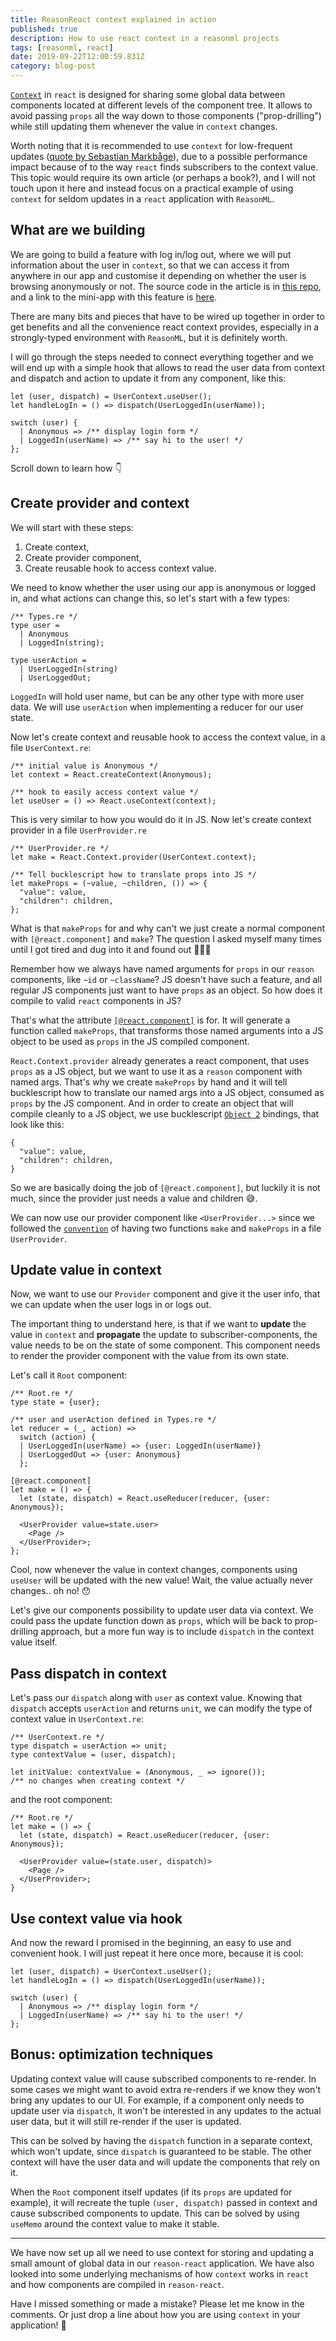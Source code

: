 ```yaml
---
title: ReasonReact context explained in action
published: true
description: How to use react context in a reasonml projects
tags: [reasonml, react]
date: 2019-09-22T12:00:59.831Z
category: blog-post
---
```


[`Context`](https://reactjs.org/docs/context.html) in `react` is designed for sharing some global data between components located at different levels of the component tree. It allows to avoid passing `props` all the way down to those components ("prop-drilling") while still updating them whenever the value in `context` changes.

Worth noting that it is recommended to use `context` for low-frequent updates ([quote by Sebastian Markbåge](https://github.com/facebook/react/issues/14110#issuecomment-448074060)), due to a possible performance impact because of to the way `react` finds subscribers to the context value. This topic would require its own article (or perhaps a book?), and I will not touch upon it here and instead focus on a practical example of using `context` for seldom updates in a `react` application with `ReasonML`.

## What are we building

We are going to build a feature with log in/log out, where we will put information about the user in `context`, so that we can access it from anywhere in our app and customise it depending on whether the user is browsing anonymously or not. The source code in the article is in [this repo](https://github.com/MargaretKrutikova/practical-reason-react/tree/master/context), and a link to the mini-app with this feature is [here](https://practical-reason-react.netlify.com/context/).

There are many bits and pieces that have to be wired up together in order to get benefits and all the convenience react context provides, especially in a strongly-typed environment with `ReasonML`, but it is definitely worth.

I will go through the steps needed to connect everything together and we will end up with a simple hook that allows to read the user data from context and dispatch and action to update it from any component, like this:

```reasonml
let (user, dispatch) = UserContext.useUser();
let handleLogIn = () => dispatch(UserLoggedIn(userName));

switch (user) {
  | Anonymous => /** display login form */
  | LoggedIn(userName) => /** say hi to the user! */
};
```

Scroll down to learn how 👇

## Create provider and context

We will start with these steps:

1. Create context,
2. Create provider component,
3. Create reusable hook to access context value.

We need to know whether the user using our app is anonymous or logged in, and what actions can change this, so let's start with a few types:

```reasonml
/** Types.re */
type user =
  | Anonymous
  | LoggedIn(string);

type userAction =
  | UserLoggedIn(string)
  | UserLoggedOut;
```

`LoggedIn` will hold user name, but can be any other type with more user data. We will use `userAction` when implementing a reducer for our user state.

Now let's create context and reusable hook to access the context value, in a file `UserContext.re`:

```reasonml
/** initial value is Anonymous */
let context = React.createContext(Anonymous);

/** hook to easily access context value */
let useUser = () => React.useContext(context);
```

This is very similar to how you would do it in JS. Now let's create context provider in a file `UserProvider.re`

```reasonml
/** UserProvider.re */
let make = React.Context.provider(UserContext.context);

/** Tell bucklescript how to translate props into JS */
let makeProps = (~value, ~children, ()) => {
  "value": value,
  "children": children,
};
```

What is that `makeProps` for and why can't we just create a normal component with `[@react.component]` and `make`? The question I asked myself many times until I got tired and dug into it and found out 🤦‍♀️🙃

Remember how we always have named arguments for `props` in our `reason` components, like `~id` or `~className`? JS doesn't have such a feature, and all regular JS components just want to have `props` as an object. So how does it compile to valid `react` components in JS?

That's what the attribute [`[@react.component]`](https://reasonml.github.io/reason-react/docs/en/components#reactcomponent) is for. It will generate a function called `makeProps`, that transforms those named arguments into a JS object to be used as `props` in the JS compiled component.

`React.Context.provider` already generates a react component, that uses `props` as a JS object, but we want to use it as a `reason` component with named args. That's why we create `makeProps` by hand and it will tell bucklescript how to translate our named args into a JS object, consumed as `props` by the JS component. And in order to create an object that will compile cleanly to a JS object, we use bucklescript [`Object 2`](https://bucklescript.github.io/docs/en/object-2) bindings, that look like this:

```reasonml
{
  "value": value,
  "children": children,
}
```

So we are basically doing the job of `[@react.component]`, but luckily it is not much, since the provider just needs a value and children 😅.

We can now use our provider component like `<UserProvider...>` since we followed the [`convention`](https://reasonml.github.io/reason-react/docs/en/components#component-naming) of having two functions `make` and `makeProps` in a file `UserProvider`.

## Update value in context

Now, we want to use our `Provider` component and give it the user info, that we can update when the user logs in or logs out.

The important thing to understand here, is that if we want to **update** the value in `context` and **propagate** the update to subscriber-components, the value needs to be on the state of some component. This component needs to render the provider component with the value from its own state.

Let's call it `Root` component:

```reasonml
/** Root.re */
type state = {user};

/** user and userAction defined in Types.re */
let reducer = (_, action) =>
  switch (action) {
  | UserLoggedIn(userName) => {user: LoggedIn(userName)}
  | UserLoggedOut => {user: Anonymous}
  };

[@react.component]
let make = () => {
  let (state, dispatch) = React.useReducer(reducer, {user: Anonymous});

  <UserProvider value=state.user>
    <Page />
  </UserProvider>;
};
```

Cool, now whenever the value in context changes, components using `useUser` will be updated with the new value! Wait, the value actually never changes.. oh no! 😯

Let's give our components possibility to update user data via context. We could pass the update function down as `props`, which will be back to prop-drilling approach, but a more fun way is to include `dispatch` in the context value itself.

## Pass dispatch in context

Let's pass our `dispatch` along with `user` as context value. Knowing that `dispatch` accepts `userAction` and returns `unit`, we can modify the type of context value in `UserContext.re`:

```reasonml
/** UserContext.re */
type dispatch = userAction => unit;
type contextValue = (user, dispatch);

let initValue: contextValue = (Anonymous, _ => ignore());
/** no changes when creating context */
```

and the root component:

```reasonml
/** Root.re */
let make = () => {
  let (state, dispatch) = React.useReducer(reducer, {user: Anonymous});

  <UserProvider value=(state.user, dispatch)>
    <Page />
  </UserProvider>;
}
```

## Use context value via hook

And now the reward I promised in the beginning, an easy to use and convenient hook. I will just repeat it here once more, because it is cool:

```reasonml
let (user, dispatch) = UserContext.useUser();
let handleLogIn = () => dispatch(UserLoggedIn(userName));

switch (user) {
  | Anonymous => /** display login form */
  | LoggedIn(userName) => /** say hi to the user! */
};
```

## Bonus: optimization techniques

Updating context value will cause subscribed components to re-render. In some cases we might want to avoid extra re-renders if we know they won't bring any updates to our UI. For example, if a component only needs to update user via `dispatch`, it won't be interested in any updates to the actual user data, but it will still re-render if the user is updated.

This can be solved by having the `dispatch` function in a separate context, which won't update, since `dispatch` is guaranteed to be stable. The other context will have the user data and will update the components that rely on it.

When the `Root` component itself updates (if its `props` are updated for example), it will recreate the tuple `(user, dispatch)` passed in context and cause subscribed components to update. This can be solved by using `useMemo` around the context value to make it stable.

---

We have now set up all we need to use context for storing and updating a small amount of global data in our `reason-react` application. We have also looked into some underlying mechanisms of how `context` works in `react` and how components are compiled in `reason-react`.

Have I missed something or made a mistake? Please let me know in the comments. Or just drop a line about how you are using `context` in your application! 💬
